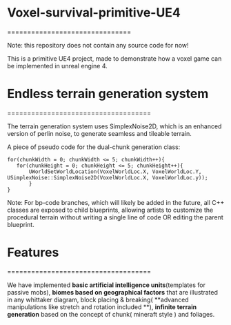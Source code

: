 # Voxel-survival-primitive-UE4

===============================

Note: this repository does not contain any source code for now!

This is a primitive UE4 project, made to demonstrate how a voxel game can be implemented in unreal engine 4.

# Endless terrain generation system

====================================

The terrain generation system uses SimplexNoise2D, which is an enhanced version of perlin noise, to generate seamless and tileable terrain.

A piece of pseudo code for the dual-chunk generation class:
```
for(chunkWidth = 0; chunkWidth <= 5; chunkWidth++){
   for(chunkHeight = 0; chunkHeight <= 5; chunkHeight++){
       UWorldSetWorldLocation(VoxelWorldLoc.X, VoxelWorldLoc.Y, USimplexNoise::SimplexNoise2D(VoxelWorldLoc.X, VoxelWorldLoc.y));
       }
}
```
       
Note: For bp-code branches, which will likely be added in the future, all C++ classes are exposed to child blueprints, allowing artists to customize the procedural terrain without writing a single line of code OR editing the parent blueprint.

# Features

====================================

We have implemented **basic artificial intelligence units**(templates for passive mobs), **biomes based on geographical factors** that are illustrated in any whittaker diagram, block placing & breaking( **advanced manipulations like stretch and rotation included **), **infinite terrain generation** based on the concept of chunk( mineraft style ) and foliages.
       

          

